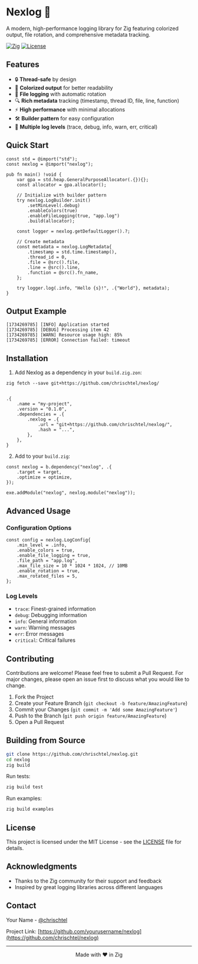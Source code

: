 # Nexlog 🚀

A modern, high-performance logging library for Zig featuring colorized output, file rotation, and comprehensive metadata tracking.

[![Zig](https://img.shields.io/badge/Zig-0.13.0-orange.svg)](https://ziglang.org/)
[![License](https://img.shields.io/badge/License-MIT-blue.svg)](LICENSE)

## Features

- 🔒 **Thread-safe** by design
- 🎨 **Colorized output** for better readability
- 📁 **File logging** with automatic rotation
- 🔍 **Rich metadata** tracking (timestamp, thread ID, file, line, function)
- ⚡ **High performance** with minimal allocations
- 🛠️ **Builder pattern** for easy configuration
- 🎯 **Multiple log levels** (trace, debug, info, warn, err, critical)

## Quick Start

```zig
const std = @import("std");
const nexlog = @import("nexlog");

pub fn main() !void {
    var gpa = std.heap.GeneralPurposeAllocator(.{}){};
    const allocator = gpa.allocator();

    // Initialize with builder pattern
    try nexlog.LogBuilder.init()
        .setMinLevel(.debug)
        .enableColors(true)
        .enableFileLogging(true, "app.log")
        .build(allocator);

    const logger = nexlog.getDefaultLogger().?;
    
    // Create metadata
    const metadata = nexlog.LogMetadata{
        .timestamp = std.time.timestamp(),
        .thread_id = 0,
        .file = @src().file,
        .line = @src().line,
        .function = @src().fn_name,
    };

    try logger.log(.info, "Hello {s}!", .{"World"}, metadata);
}
```

## Output Example

```
[1734269785] [INFO] Application started
[1734269785] [DEBUG] Processing item 42
[1734269785] [WARN] Resource usage high: 85%
[1734269785] [ERROR] Connection failed: timeout
```

## Installation

1. Add Nexlog as a dependency in your `build.zig.zon`:

`zig fetch --save git+https://github.com/chrischtel/nexlog/`

```zig

.{
    .name = "my-project",
    .version = "0.1.0",
    .dependencies = .{
        .nexlog = .{
            .url = "git+https://github.com/chrischtel/nexlog/",
            .hash = "...",
        },
    },
}
```

2. Add to your `build.zig`:
```zig
const nexlog = b.dependency("nexlog", .{
    .target = target,
    .optimize = optimize,
});

exe.addModule("nexlog", nexlog.module("nexlog"));
```

## Advanced Usage

### Configuration Options

```zig
const config = nexlog.LogConfig{
    .min_level = .info,
    .enable_colors = true,
    .enable_file_logging = true,
    .file_path = "app.log",
    .max_file_size = 10 * 1024 * 1024, // 10MB
    .enable_rotation = true,
    .max_rotated_files = 5,
};
```

### Log Levels

- `trace`: Finest-grained information
- `debug`: Debugging information
- `info`: General information
- `warn`: Warning messages
- `err`: Error messages
- `critical`: Critical failures

## Contributing

Contributions are welcome! Please feel free to submit a Pull Request. For major changes, please open an issue first to discuss what you would like to change.

1. Fork the Project
2. Create your Feature Branch (`git checkout -b feature/AmazingFeature`)
3. Commit your Changes (`git commit -m 'Add some AmazingFeature'`)
4. Push to the Branch (`git push origin feature/AmazingFeature`)
5. Open a Pull Request

## Building from Source

```bash
git clone https://github.com/chrischtel/nexlog.git
cd nexlog
zig build
```

Run tests:
```bash
zig build test
```

Run examples:
```bash
zig build examples
```

## License

This project is licensed under the MIT License - see the [LICENSE](LICENSE) file for details.

## Acknowledgments

- Thanks to the Zig community for their support and feedback
- Inspired by great logging libraries across different languages

## Contact

Your Name - [@chrischtel](https://twitter.com/chrischtel)

Project Link: [https://github.com/yourusername/nexlog](https://github.com/chrischtel/nexlog)

---

<p align="center">Made with ❤️ in Zig</p>
